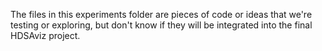 The files in this experiments folder are pieces of code or ideas that we're testing or exploring, but don't know if they will be integrated into the final HDSAviz project.
